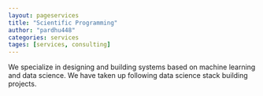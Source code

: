 ```yaml
---
layout: pageservices
title: "Scientific Programming"
author: "pardhu448"
categories: services
tages: [services, consulting]
---
```


We specialize in designing and building systems based on machine learning and data science. We have taken up following data science stack building projects. 

